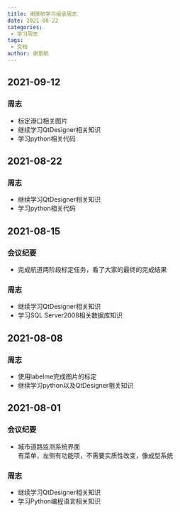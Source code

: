 ```yaml
---
title: 谢景航学习组会周志
date: 2021-08-22
categories:
 - 学习周志
tags:
 - 文档
author: 谢景航
---
```

## 2021-09-12 
### 周志
- 标定港口相关图片
- 继续学习QtDesigner相关知识
- 学习python相关代码

## 2021-08-22 
### 周志
- 继续学习QtDesigner相关知识
- 学习python相关代码

## 2021-08-15
### 会议纪要
- 完成航道两阶段标定任务，看了大家的最终的完成结果 
### 周志
- 继续学习QtDesigner相关知识
- 学习SQL Server2008相关数据库知识

## 2021-08-08
### 周志
- 使用labelme完成图片的标定
- 继续学习python以及QtDesigner相关知识

## 2021-08-01
### 会议纪要
- 城市道路监测系统界面  
有菜单，左侧有功能项，不需要实质性改变，像成型系统  
### 周志
- 继续学习QtDesigner相关知识
- 学习Python编程语言相关知识

